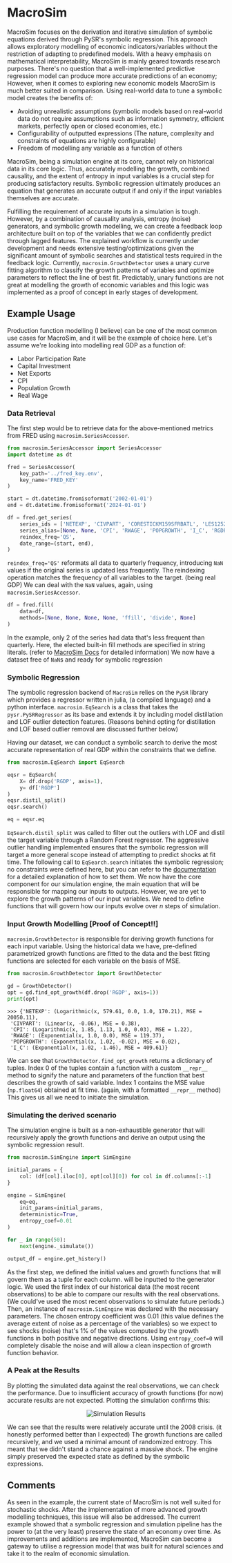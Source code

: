 # MacroSim

MacroSim focuses on the derivation and iterative simulation of symbolic equations derived
through PySR's symbolic regression. This approach allows exploratory modelling of economic 
indicators/variables without the restriction of adapting to predefined models. With a heavy emphasis on
mathematical interpretability, MacroSim is mainly geared towards research purposes. There's no question that
a well-implemented predictive regression model can produce more accurate predictions of an economy; However, when it 
comes to exploring new economic models MacroSim is much better suited in comparison. Using real-world data to tune a 
symbolic model creates the benefits of:
- Avoiding unrealistic assumptions (symbolic models based on real-world data do not require assumptions 
such as information symmetry, efficient markets, perfectly open or closed economies, etc.)
- Configurability of outputted expressions (The nature, complexity and constraints of equations are highly configurable)
- Freedom of modelling any variable as a function of others

MacroSim, being a simulation engine at its core, cannot rely on historical data in its core logic. Thus, accurately 
modelling the growth, combined causality, and the extent of entropy in input variables is a crucial step for 
producing satisfactory results. Symbolic regression ultimately produces an equation that generates an accurate output 
if and only if the input variables themselves are accurate.

Fulfilling the requirement of accurate inputs in a simulation is tough. However, by a combination of causality analysis,
entropy (noise) generators, and symbolic growth modelling, we can create a feedback loop architecture built
on top of the variables that we can confidently predict through lagged features. The explained workflow is currently 
under development and needs extensive testing/optimizations given the significant amount of symbolic searches
and statistical tests required in the feedback logic. Currently, `macrosim.GrowthDetector` uses a unary curve fitting
algorithm to classify the growth patterns of variables and optimize parameters to reflect the line of best fit. 
Predictably, unary functions are not great at modelling the growth of economic variables and this logic was implemented
as a proof of concept in early stages of development.

## Example Usage
Production function modelling (I believe) can be one of the most common use cases for MacroSim, and it will be the 
example of choice here.  Let's assume we're looking into modelling real GDP as a function of:

- Labor Participation Rate
- Capital Investment
- Net Exports
- CPI
- Population Growth
- Real Wage

### Data Retrieval
The first step would be to retrieve data for the above-mentioned metrics from FRED using `macrosim.SeriesAccessor`.
```python
from macrosim.SeriesAccessor import SeriesAccessor
import datetime as dt

fred = SeriesAccessor(
    key_path='../fred_key.env',
    key_name='FRED_KEY'
)

start = dt.datetime.fromisoformat('2002-01-01')
end = dt.datetime.fromisoformat('2024-01-01')

df = fred.get_series(
    series_ids = ['NETEXP', 'CIVPART', 'CORESTICKM159SFRBATL', 'LES1252881600Q', 'SPPOPGROWUSA', 'A264RX1A020NBEA', 'GDPC1'],
    series_alias=[None, None, 'CPI', 'RWAGE', 'POPGROWTH', 'I_C', 'RGDP'],
    reindex_freq='QS',
    date_range=(start, end),   
)
```
`reindex_freq='QS'` reformats all data to quarterly frequency, introducing `NaN` values if the original series is 
updated less frequently. The reindexing operation matches the frequency of all variables to the target. (being real GDP)
We can deal with the `NaN` values, again, using `macrosim.SeriesAccessor`.
```python
df = fred.fill(
    data=df,
    methods=[None, None, None, None, 'ffill', 'divide', None]
)
```
In the example, only 2 of the series had data that's less frequent than quarterly. Here, the elected built-in fill 
methods are specified in string literals. (refer to [MacroSim Docs](https://gongjr0.github.io/MacroSim/) for detailed information)
We now have a dataset free of `NaN`s and ready for symbolic regression

### Symbolic Regression
The symbolic regression backend of `MacroSim` relies on the `PySR` library which provides a regressor written 
in julia, (a compiled language) and a python interface. `macrosim.EqSearch` is a class that takes the 
`pysr.PySRRegressor` as its base and extends it by including model distillation and LOF outlier detection features.
(Reasons behind opting for distillation and LOF based outlier removal are discussed further below)

Having our dataset, we can conduct a symbolic search to derive the most accurate representation of real GDP within the
constraints that we define.

```python
from macrosim.EqSearch import EqSearch

eqsr = EqSearch(
    X= df.drop('RGDP', axis=1),
    y= df['RGDP']
)
eqsr.distil_split()
eqsr.search()

eq = eqsr.eq
```
`EqSearch.distil_split` was called to filter out the outliers with LOF and distil the target variable through a Random
Forest regressor. The aggressive outlier handling implemented ensures that the symbolic regression will target a more
general scope instead of attempting to predict shocks at fit time. The following call to `EqSearch.search` initiates the
symbolic regression; no constraints were defined here, but you can refer to the [documentation](https://gongjr0.github.io/MacroSim/) for a detailed 
explanation of how to set them. We now have the core component for our simulation engine, the main equation that will be
responsible for mapping our inputs to outputs. However, we are yet to explore the growth patterns of our input variables.
We need to define functions that will govern how our inputs evolve over $n$ steps of simulation.

### Input Growth Modelling [Proof of Concept!!]
`macrosim.GrowthDetector` is responsible for deriving growth functions for each input variable. Using the historical 
data we have, pre-defined parametrized growth functions are fitted to the data and the best fitting functions are 
selected for each variable on the basis of MSE.
```python
from macrosim.GrowthDetector import GrowthDetector

gd = GrowthDetector()
opt = gd.find_opt_growth(df.drop('RGDP', axis=1))
print(opt)
```
```pycon
>>> {'NETEXP': (Logarithmic(x, 579.61, 0.0, 1.0, 170.21), MSE = 20050.11),
 'CIVPART': (Linear(x, -0.06), MSE = 0.38),
 'CPI': (Logarithmic(x, 1.85, 1.13, 1.0, 0.03), MSE = 1.22),
 'RWAGE': (Exponential(x, 1.0, 0.0), MSE = 119.37),
 'POPGROWTH': (Exponential(x, 1.02, -0.02), MSE = 0.02),
 'I_C': (Exponential(x, 1.02, -1.46), MSE = 409.61)}
```
We can see that `GrowthDetector.find_opt_growth` returns a dictionary of tuples. Index 0 of the tuples contain a function
with a custom `__repr__` method to signify the nature and parameters of the function that best describes the growth of said
variable. Index 1 contains the MSE value (`np.float64`) obtained at fit time. (again, with a formatted `__repr__` 
method) This gives us all we need to initiate the simulation.

### Simulating the derived scenario
The simulation engine is built as a non-exhaustible generator that will recursively apply the growth functions and derive
an output using the symbolic regression result.

```python
from macrosim.SimEngine import SimEngine

initial_params = {
    col: (df[col].iloc[0], opt[col][0]) for col in df.columns[:-1]
}

engine = SimEngine(
    eq=eq,
    init_params=initial_params,
    deterministic=True,
    entropy_coef=0.01
)

for _ in range(50):
    next(engine._simulate())

output_df = engine.get_history()
```
As the first step, we defined the initial values and growth functions that will govern them as a tuple for each column. 
will be inputted to the generator logic. We used the first index of our historical data (the most recent observations) to
be able to compare our results with the real observations. (We could've used the most recent observations to simulate
future periods.) Then, an instance of `macrosim.SimEngine` was declared with the necessary parameters. The chosen
entropy coefficient was 0.01 (this value defines the average extent of noise as a percentage of the variables) so we 
expect to see shocks (noise) that's 1% of the values computed by the growth functions in both positive and negative 
directions. Using `entropy_coef=0` will completely disable the noise and will allow a clean inspection of growth function
behavior.


### A Peak at the Results

By plotting the simulated data against the real observations, we can check the performance. Due to insufficient accuracy
of growth functions (for now) accurate results are not expected. Plotting the simulation confirms this:

<p align="center">
  <img src="./assets/sim_res.png" alt="Simulation Results"></img>
</p>

We can see that the results were relatively accurate until the 2008 crisis. (it honestly performed better than I expected)
The growth functions are called recursively, and we used a minimal amount of randomized entropy. This meant that we didn't
stand a chance against a massive shock. The engine simply preserved the expected state as defined by the symbolic 
expressions.

## Comments
As seen in the example, the current state of MacroSim is not well suited for stochastic shocks. After the implementation
of more advanced growth modelling techniques, this issue will also be addressed. The current example showed that a 
symbolic regression and simulation pipeline has the power to (at the very least) preserve the state of an economy over time.
As improvements and additions are implemented, MacroSim can become a gateway to utilise a regression model that was built
for natural sciences and take it to the realm of economic simulation.